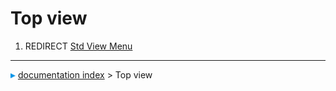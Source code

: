 # Top view
1.  REDIRECT [Std View Menu](Std_View_Menu.md)



---
![](images/Right_arrow.png) [documentation index](../README.md) > Top view
